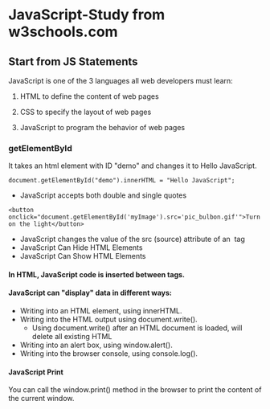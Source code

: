 # JavaScript-Study from w3schools.com

## Start from JS Statements

JavaScript is one of the 3 languages all web developers must learn:

   1. HTML to define the content of web pages

   2. CSS to specify the layout of web pages

   3. JavaScript to program the behavior of web pages

### getElementById

It takes an html element with ID "demo" and changes it to Hello JavaScript.

```
document.getElementById("demo").innerHTML = "Hello JavaScript";
```

* JavaScript accepts both double and single quotes

```
<button onclick="document.getElementById('myImage').src='pic_bulbon.gif'">Turn on the light</button>
```

* JavaScript changes the value of the src (source) attribute of an <img> tag
* JavaScript Can Hide HTML Elements
* JavaScript Can Show HTML Elements



#### In HTML, JavaScript code is inserted between <script> and </script> tags.


#### JavaScript can "display" data in different ways:

* Writing into an HTML element, using innerHTML.
* Writing into the HTML output using document.write().
  * Using document.write() after an HTML document is loaded, will delete all existing HTML
* Writing into an alert box, using window.alert().
* Writing into the browser console, using console.log().


#### JavaScript Print

You can call the window.print() method in the browser to print the content of the current window.